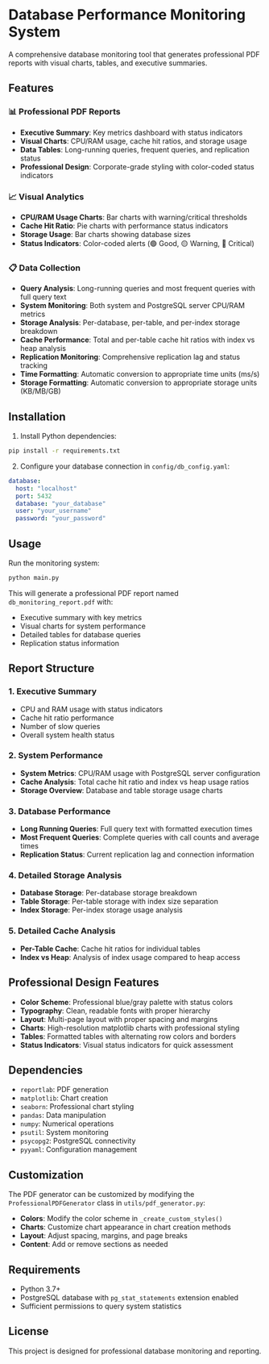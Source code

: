 # Database Performance Monitoring System

A comprehensive database monitoring tool that generates professional PDF reports with visual charts, tables, and executive summaries.

## Features

### 📊 Professional PDF Reports
- **Executive Summary**: Key metrics dashboard with status indicators
- **Visual Charts**: CPU/RAM usage, cache hit ratios, and storage usage
- **Data Tables**: Long-running queries, frequent queries, and replication status
- **Professional Design**: Corporate-grade styling with color-coded status indicators

### 📈 Visual Analytics
- **CPU/RAM Usage Charts**: Bar charts with warning/critical thresholds
- **Cache Hit Ratio**: Pie charts with performance status indicators
- **Storage Usage**: Bar charts showing database sizes
- **Status Indicators**: Color-coded alerts (🟢 Good, 🟡 Warning, 🔴 Critical)

### 📋 Data Collection
- **Query Analysis**: Long-running queries and most frequent queries with full query text
- **System Monitoring**: Both system and PostgreSQL server CPU/RAM metrics
- **Storage Analysis**: Per-database, per-table, and per-index storage breakdown
- **Cache Performance**: Total and per-table cache hit ratios with index vs heap analysis
- **Replication Monitoring**: Comprehensive replication lag and status tracking
- **Time Formatting**: Automatic conversion to appropriate time units (ms/s)
- **Storage Formatting**: Automatic conversion to appropriate storage units (KB/MB/GB)

## Installation

1. Install Python dependencies:
```bash
pip install -r requirements.txt
```

2. Configure your database connection in `config/db_config.yaml`:
```yaml
database:
  host: "localhost"
  port: 5432
  database: "your_database"
  user: "your_username"
  password: "your_password"
```

## Usage

Run the monitoring system:
```bash
python main.py
```

This will generate a professional PDF report named `db_monitoring_report.pdf` with:
- Executive summary with key metrics
- Visual charts for system performance
- Detailed tables for database queries
- Replication status information

## Report Structure

### 1. Executive Summary
- CPU and RAM usage with status indicators
- Cache hit ratio performance
- Number of slow queries
- Overall system health status

### 2. System Performance
- **System Metrics**: CPU/RAM usage with PostgreSQL server configuration
- **Cache Analysis**: Total cache hit ratio and index vs heap usage ratios
- **Storage Overview**: Database and table storage usage charts

### 3. Database Performance
- **Long Running Queries**: Full query text with formatted execution times
- **Most Frequent Queries**: Complete queries with call counts and average times
- **Replication Status**: Current replication lag and connection information

### 4. Detailed Storage Analysis
- **Database Storage**: Per-database storage breakdown
- **Table Storage**: Per-table storage with index size separation
- **Index Storage**: Per-index storage usage analysis

### 5. Detailed Cache Analysis
- **Per-Table Cache**: Cache hit ratios for individual tables
- **Index vs Heap**: Analysis of index usage compared to heap access

## Professional Design Features

- **Color Scheme**: Professional blue/gray palette with status colors
- **Typography**: Clean, readable fonts with proper hierarchy
- **Layout**: Multi-page layout with proper spacing and margins
- **Charts**: High-resolution matplotlib charts with professional styling
- **Tables**: Formatted tables with alternating row colors and borders
- **Status Indicators**: Visual status indicators for quick assessment

## Dependencies

- `reportlab`: PDF generation
- `matplotlib`: Chart creation
- `seaborn`: Professional chart styling
- `pandas`: Data manipulation
- `numpy`: Numerical operations
- `psutil`: System monitoring
- `psycopg2`: PostgreSQL connectivity
- `pyyaml`: Configuration management

## Customization

The PDF generator can be customized by modifying the `ProfessionalPDFGenerator` class in `utils/pdf_generator.py`:

- **Colors**: Modify the color scheme in `_create_custom_styles()`
- **Charts**: Customize chart appearance in chart creation methods
- **Layout**: Adjust spacing, margins, and page breaks
- **Content**: Add or remove sections as needed

## Requirements

- Python 3.7+
- PostgreSQL database with `pg_stat_statements` extension enabled
- Sufficient permissions to query system statistics

## License

This project is designed for professional database monitoring and reporting.
